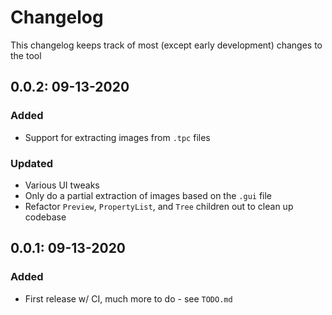 # Changelog

This changelog keeps track of most (except early development) changes to the tool

## 0.0.2: 09-13-2020

### Added

- Support for extracting images from `.tpc` files

### Updated

- Various UI tweaks
- Only do a partial extraction of images based on the `.gui` file
- Refactor `Preview`, `PropertyList`, and `Tree` children out to clean up codebase

## 0.0.1: 09-13-2020

### Added

- First release w/ CI, much more to do - see `TODO.md`
